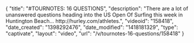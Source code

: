 {
    "title": "#TOURNOTES: 16 QUESTIONS",
    "description": "There are a lot of unanswered questions heading into the US Open Of Surfing this week in Huntington Beach... http:\/\/hurley.com\/athletes.",
    "videoid": "158418",
    "date_created": "1398292476",
    "date_modified": "1418181329",
    "type": "captivate",
    "layout": "video",
    "url": "\/v\/tournotes-16-questions\/158418"
}
